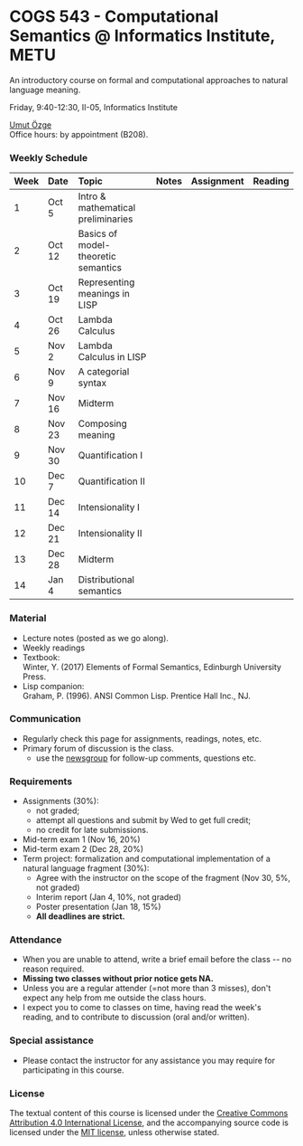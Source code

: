 # COGS 543 - Computational Semantics @ Informatics Institute, METU

An introductory course on formal and computational approaches to natural language meaning.

Friday, 9:40-12:30, II-05, Informatics Institute

[Umut Özge](https://umutozge.github.io)  
Office hours: by appointment (B208).

### Weekly Schedule

|Week| Date   | Topic | Notes |  Assignment | Reading |
:---|:---|:---|:---|:---|:---
1   | Oct 5  | Intro & mathematical preliminaries |
2   | Oct 12 | Basics of model-theoretic semantics |
3   | Oct 19 | Representing meanings in LISP |
4   | Oct 26 | Lambda Calculus |
5   | Nov 2  | Lambda Calculus in LISP |
6   | Nov 9  | A categorial syntax |
7   | Nov 16 | Midterm 
8   | Nov 23 | Composing meaning |
9   | Nov 30 | Quantification I | 
10  | Dec 7  | Quantification II |
11  | Dec 14 | Intensionality I  | 
12  | Dec 21 | Intensionality II | 
13  | Dec 28 | Midterm |
14  | Jan 4  | Distributional semantics|

### Material

* Lecture notes (posted as we go along).
* Weekly readings
* Textbook:  
	Winter, Y. (2017) Elements of Formal Semantics, Edinburgh University Press.
* Lisp companion:  
	Graham, P. (1996). ANSI Common Lisp. Prentice Hall Inc., NJ.  


### Communication

* Regularly check this page for assignments, readings, notes, etc.
* Primary forum of discussion is the class.
	* use the [newsgroup](https://groups.google.com/forum/#!forum/metu-cogs-543-computational-semantics) for follow-up comments, questions etc.

### Requirements

* Assignments (30%):
	* not graded;
	* attempt all questions and submit by Wed to get full credit;
	* no credit for late submissions.
* Mid-term exam 1 (Nov 16, 20%)
* Mid-term exam 2 (Dec 28, 20%)
* Term project: formalization and computational implementation of a natural language fragment (30%):
	* Agree with the instructor on the scope of the fragment (Nov 30, 5%, not graded)
	* Interim report (Jan 4, 10%, not graded)
	* Poster presentation (Jan 18, 15%)
	* **All deadlines are strict.**

### Attendance

* When you are unable to attend, write a brief email before the class -- no reason required.
* **Missing two classes without prior notice gets NA.**
* Unless you are a regular attender (=not more than 3 misses), don't expect any help from me outside the class hours.
* I expect you to come to classes on time, having read the week's reading, and to contribute to discussion (oral and/or written).

### Special assistance

* Please contact the instructor for any assistance you may require for participating in this course.

### License
The textual content of this course is licensed under the [Creative Commons Attribution 4.0 International License](https://creativecommons.org/licenses/by/4.0/), and the accompanying source code is licensed under the [MIT license](http://opensource.org/licenses/mit-license.php), unless otherwise stated.
